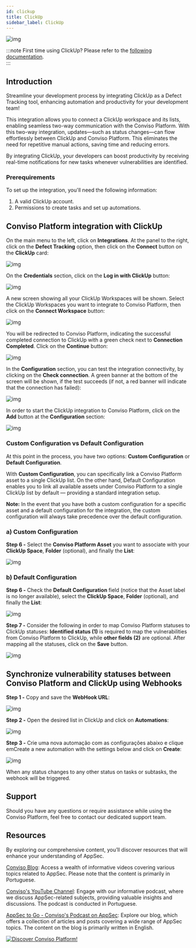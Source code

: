 ```yaml
---
id: clickup
title: ClickUp
sidebar_label: ClickUp
---
```


<div style={{textAlign: 'center'}}>

![img](../../static/img/clickup.png)

</div>

:::note
First time using ClickUp? Please refer to the [following documentation](https://docs.clickup.com/en/).  
:::

## Introduction

Streamline your development process by integrating ClickUp as a Defect Tracking tool, enhancing automation and productivity for your development team!

This integration allows you to connect a ClickUp workspace and its lists, enabling seamless two-way communication with the Conviso Platform. With this two-way integration, updates—such as status changes—can flow effortlessly between ClickUp and Conviso Platform. This eliminates the need for repetitive manual actions, saving time and reducing errors.

By integrating ClickUp, your developers can boost productivity by receiving real-time notifications for new tasks whenever vulnerabilities are identified.

### Prerequirements

To set up the integration, you'll need the following information:

1. A valid ClickUp account.
2. Permissions to create tasks and set up automations.

## Conviso Platform integration with ClickUp

On the main menu to the left, click on **Integrations**. At the panel to the right, click on the **Defect Tracking** option, then click on the **Connect** button on the **ClickUp** card:

<div style={{textAlign: 'center'}}>

![img](../../static/img/clickup/clickup1.png)

</div>

On the **Credentials** section, click on the **Log in with ClickUp** button:

<div style={{textAlign: 'center'}}>

![img](../../static/img/clickup/clickup2.png)

</div>

A new screen showing all your ClickUp Workspaces will be shown. Select the ClickUp Workspaces you want to integrate to Conviso Platform, then click on the **Connect Workspace** button:

<div style={{textAlign: 'center'}}>

![img](../../static/img/clickup/clickup3.png)

</div>

You will be redirected to Conviso Platform, indicating the successful completed connection to ClickUp with a green check next to **Connection Completed**. Click on the **Continue** button:

<div style={{textAlign: 'center'}}>

![img](../../static/img/clickup/clickup4.png)

</div>

In the **Configuration** section, you can test the integration connectivity, by clicking on the **Check connection**. A green banner at the bottom of the screen will be shown, if the test succeeds (if not, a red banner will indicate that the connection has failed):

<div style={{textAlign: 'center'}}>

![img](../../static/img/clickup/clickup5.png)

</div>

In order to start the ClickUp integration to Conviso Platform, click on the **Add** button at the **Configuration** section:

<div style={{textAlign: 'center'}}>

![img](../../static/img/clickup/clickup6.png)

</div>

### Custom Configuration vs Default Configuration

At this point in the process, you have two options: **Custom Configuration** or **Default Configuration**.

With **Custom Configuration**, you can specifically link a Conviso Platform asset to a single ClickUp list. On the other hand, Default Configuration enables you to link all available assets under Conviso Platform to a single ClickUp list by default — providing a standard integration setup.

**Note:** In the event that you have both a custom configuration for a specific asset and a default configuration for the integration, the custom configuration will always take precedence over the default configuration.

### a) Custom Configuration

**Step 6 -** Select the **Conviso Platform Asset** you want to associate with your
**ClickUp Space**, **Folder** (optional), and finally the **List**:

<div style={{textAlign: 'center'}}>

![img](../../static/img/clickup/clickup7.png)

</div>

### b) Default Configuration

**Step 6 -** Check the **Default Configuration** field (notice that the Asset label is no longer available), select the **ClickUp Space**, **Folder** (optional), and finally the **List**:

<div style={{textAlign: 'center'}}>

![img](../../static/img/clickup/clickup8.png)

</div>

**Step 7 -** Consider the following in order to map Conviso Platform statuses to ClickUp statuses: **Identified status (1)** is required to map the vulnerabilities from Conviso Platform to ClickUp, while **other fields (2)** are optional. After mapping all the statuses, click on the **Save** button.

<div style={{textAlign: 'center'}}>

![img](../../static/img/clickup/clickup9.png)

</div>

## Synchronize vulnerability statuses between Conviso Platform and ClickUp using Webhooks

**Step 1 -** Copy and save the **WebHook URL**:

<div style={{textAlign: 'center'}}>

![img](../../static/img/clickup/clickup10.png)

</div>

**Step 2 -** Open the desired list in ClickUp and click on **Automations**:

<div style={{textAlign: 'center'}}>

![img](../../static/img/clickup/clickup11.png)

</div>

**Step 3 -** Crie uma nova automação com as configurações abaixo e clique emCreate a new automation with the settings below and click on **Create**:

<div style={{textAlign: 'center'}}>

![img](../../static/img/clickup/clickup12.png)

</div>

When any status changes to any other status on tasks or subtasks, the webhook will be triggered.

## Support

Should you have any questions or require assistance while using the Conviso Platform, feel free to contact our dedicated support team.

## Resources

By exploring our comprehensive content, you’ll discover resources that will enhance your understanding of AppSec.

[Conviso Blog](https://bit.ly/3JtXM8A): Access a wealth of informative videos covering various topics related to AppSec. Please note that the content is primarily in Portuguese.

[Conviso's YouTube Channel](https://bit.ly/3NIbbfM): Engage with our informative podcast, where we discuss AppSec-related subjects, providing valuable insights and discussions. The podcast is conducted in Portuguese.

[AppSec to Go - Conviso's Podcast on AppSec](https://spoti.fi/43UJQwN): Explore our blog, which offers a collection of articles and posts covering a wide range of AppSec topics. The content on the blog is primarily written in English.

[![Discover Conviso Platform!](https://no-cache.hubspot.com/cta/default/5613826/interactive-125788977029.png)](https://cta-service-cms2.hubspot.com/web-interactives/public/v1/track/redirect?encryptedPayload=AVxigLKtcWzoFbzpyImNNQsXC9S54LjJuklwM39zNd7hvSoR%2FVTX%2FXjNdqdcIIDaZwGiNwYii5hXwRR06puch8xINMyL3EXxTMuSG8Le9if9juV3u%2F%2BX%2FCKsCZN1tLpW39gGnNpiLedq%2BrrfmYxgh8G%2BTcRBEWaKasQ%3D&webInteractiveContentId=125788977029&portalId=5613826)